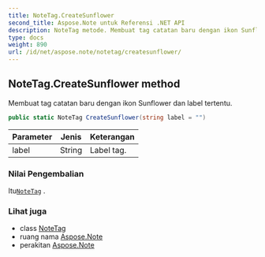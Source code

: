 ```yaml
---
title: NoteTag.CreateSunflower
second_title: Aspose.Note untuk Referensi .NET API
description: NoteTag metode. Membuat tag catatan baru dengan ikon Sunflower dan label tertentu.
type: docs
weight: 890
url: /id/net/aspose.note/notetag/createsunflower/
---
```

## NoteTag.CreateSunflower method

Membuat tag catatan baru dengan ikon Sunflower dan label tertentu.

```csharp
public static NoteTag CreateSunflower(string label = "")
```

| Parameter | Jenis | Keterangan |
| --- | --- | --- |
| label | String | Label tag. |

### Nilai Pengembalian

Itu[`NoteTag`](../) .

### Lihat juga

* class [NoteTag](../)
* ruang nama [Aspose.Note](../../notetag/)
* perakitan [Aspose.Note](../../../)


